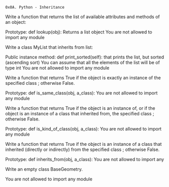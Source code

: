 	0x0A. Python - Inheritance

Write a function that returns the list of available attributes and methods of an object:

Prototype: def lookup(obj):
Returns a list object
You are not allowed to import any module

Write a class MyList that inherits from list:

Public instance method: def print_sorted(self): that prints the list, but sorted (ascending sort)
You can assume that all the elements of the list will be of type int
You are not allowed to import any module

Write a function that returns True if the object is exactly an instance of the specified class ; otherwise False.

Prototype: def is_same_class(obj, a_class):
You are not allowed to import any module

Write a function that returns True if the object is an instance of, or if the object is an instance of a class that inherited from, the specified class ; otherwise False.

Prototype: def is_kind_of_class(obj, a_class):
You are not allowed to import any module

Write a function that returns True if the object is an instance of a class that inherited (directly or indirectly) from the specified class ; otherwise False.

Prototype: def inherits_from(obj, a_class):
You are not allowed to import any

Write an empty class BaseGeometry.

You are not allowed to import any module
